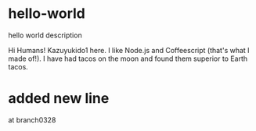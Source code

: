 # hello-world
hello world description

Hi Humans!
Kazuyukido1 here. I like Node.js and Coffeescript (that's what I made of!).
I have had tacos on the moon and found them superior to Earth tacos.
# added new line
at branch0328
